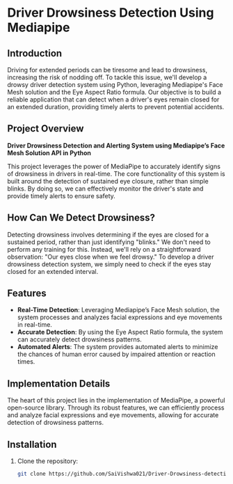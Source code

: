# **Driver Drowsiness Detection Using Mediapipe**

## **Introduction**

Driving for extended periods can be tiresome and lead to drowsiness, increasing the risk of nodding off. To tackle this issue, we'll develop a drowsy driver detection system using Python, leveraging Mediapipe's Face Mesh solution and the Eye Aspect Ratio formula. Our objective is to build a reliable application that can detect when a driver's eyes remain closed for an extended duration, providing timely alerts to prevent potential accidents.

## **Project Overview**

**Driver Drowsiness Detection and Alerting System using Mediapipe’s Face Mesh Solution API in Python**

This project leverages the power of MediaPipe to accurately identify signs of drowsiness in drivers in real-time. The core functionality of this system is built around the detection of sustained eye closure, rather than simple blinks. By doing so, we can effectively monitor the driver's state and provide timely alerts to ensure safety.

## **How Can We Detect Drowsiness?**

Detecting drowsiness involves determining if the eyes are closed for a sustained period, rather than just identifying "blinks." We don't need to perform any training for this. Instead, we'll rely on a straightforward observation: "Our eyes close when we feel drowsy." To develop a driver drowsiness detection system, we simply need to check if the eyes stay closed for an extended interval.

## **Features**

- **Real-Time Detection**: Leveraging Mediapipe’s Face Mesh solution, the system processes and analyzes facial expressions and eye movements in real-time.
- **Accurate Detection**: By using the Eye Aspect Ratio formula, the system can accurately detect drowsiness patterns.
- **Automated Alerts**: The system provides automated alerts to minimize the chances of human error caused by impaired attention or reaction times.

## **Implementation Details**

The heart of this project lies in the implementation of MediaPipe, a powerful open-source library. Through its robust features, we can efficiently process and analyze facial expressions and eye movements, allowing for accurate detection of drowsiness patterns.

## **Installation**

1. Clone the repository:
   ```bash
   git clone https://github.com/SaiVishwa021/Driver-Drowsiness-detection-using-Mediapipe.git
   ```
   
   
